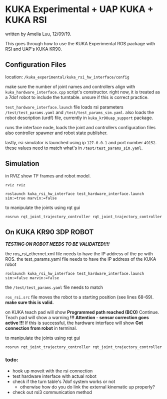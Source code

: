 # KUKA Experimental + UAP KUKA + KUKA RSI

written by Amelia Luu, 12/09/19.

This goes through how to use the KUKA Experimental ROS package with RSI and UAP's KUKA KR90.

## Configuration Files
location: `/kuka_experimental/kuka_rsi_hw_interface/config`

make sure the number of joint names and controllers align with `kuka_hardware_interface.cpp` script's constructor. right now, it is treated as a 7dof robot to include the turntable. unsure if this is correct practice. 

`test_hardware_interface.launch` file loads rsi parameters `/test/test_params.yaml` and `/test/test_params_sim.yaml`. also loads the robot description (urdf) file, currently in `kuka_kr90uap_support` package.

runs the interface node, loads the joint and controllers configuration files also controller spawner and robot state publisher. 

lastly, rsi simulator is launched using ip `127.0.0.1` and port number `49152`. these values need to match what's in `/test/test_params_sim.yaml`.

## Simulation

in RVIZ show TF frames and robot model. 
```
rviz rviz
```

```
roslaunch kuka_rsi_hw_interface test_hardware_interface.launch sim:=true marvin:=false
```

to manipulate the joints using rqt gui
```
rosrun rqt_joint_trajectory_controller rqt_joint_trajectory_controller
```

## On KUKA KR90 3DP ROBOT
***TESTING ON ROBOT NEEDS TO BE VALIDATED!!!!***

the ros_rsi_ethernet.xml file needs to have the IP address of the pc with ROS.
the test_params.yaml file needs to have the IP address of the KUKA robot 

```
roslaunch kuka_rsi_hw_interface test_hardware_interface.launch sim:=false marvin:=false
```
the `/test/test_params.yaml` file needs to match 

`ros_rsi.src` file moves the robot to a starting position (see lines 68-69). **make sure this is valid.**

on KUKA teach pad will show **Programmed path reached (BCO)**
Continue.
Teach pad will show a warning **!!! Attention - sensor correction goes active !!!**
If this is successful, the hardware interface will show **Got connection from robot** in terminal.

to manipulate the joints using rqt gui
```
rosrun rqt_joint_trajectory_controller rqt_joint_trajectory_controller
```

### todo:
- hook up moveit with the rsi connection
- test hardware interface with actual robot 
- check if the turn table's 7dof system works or not
  - otherwise how do you do link the external kinematic up properly?
- check out rsi3 communication method